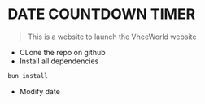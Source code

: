 # DATE COUNTDOWN TIMER

> This is a website to launch the VheeWorld website

- CLone the repo on github
- Install all dependencies

```bash
bun install
```

- Modify date